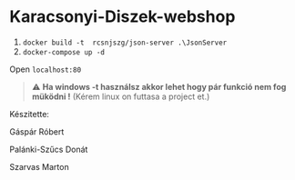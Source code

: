 # Karacsonyi-Diszek-webshop

1. `docker build -t  rcsnjszg/json-server .\JsonServer`
2. `docker-compose up -d`

Open `localhost:80`

> :warning: **Ha windows -t használsz akkor lehet hogy pár funkció nem fog müködni !** (Kérem linux on futtasa a project et.)

Készitette:

Gáspár Róbert

Palánki-Szűcs Donát

Szarvas Marton

